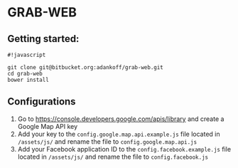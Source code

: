 # GRAB-WEB #

## Getting started: ##
```
#!javascript

git clone git@bitbucket.org:adankoff/grab-web.git
cd grab-web
bower install
```

## Configurations ##
1. Go to https://console.developers.google.com/apis/library and create a Google Map API key
2. Add your key to the ```config.google.map.api.example.js``` file located in ```/assets/js/``` and rename the file to ```config.google.map.api.js```
3. Add your Facebook application ID to the ```config.facebook.example.js``` file located in ```/assets/js/``` and rename the file to ```config.facebook.js```


